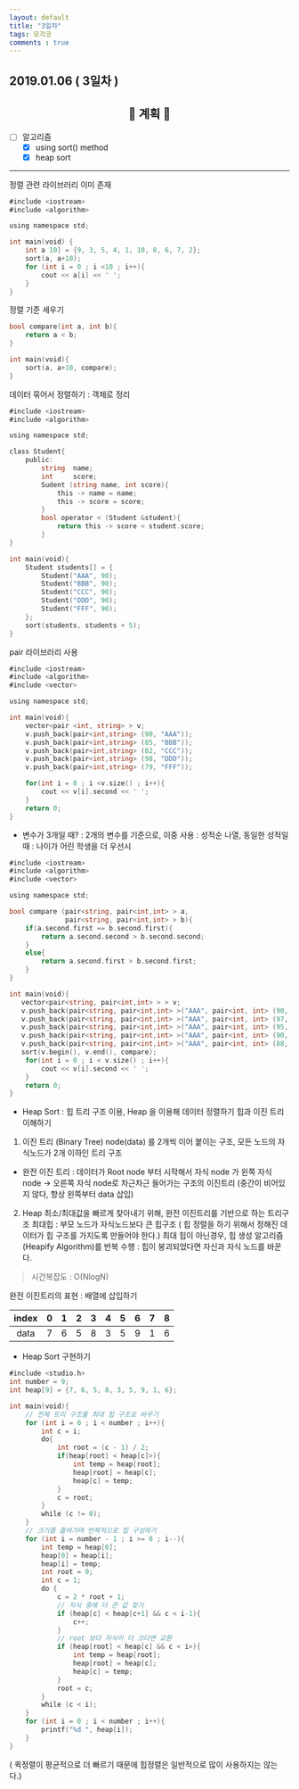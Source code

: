 ```yaml
---
layout: default
title: "3일차"
tags: 모각코
comments : true
---
```


## 2019.01.06 ( 3일차 )

## <center>📝 계획 📝</center>  

- [ ] 알고리즘
    - [x] using sort() method
    - [x] heap sort

***
정렬 관련 라이브러리 이미 존재

```go
#include <iostream>
#include <algorithm>

using namespace std;

int main(void) {
    int a 10] = {9, 3, 5, 4, 1, 10, 8, 6, 7, 2};
    sort(a, a+10);
    for (int i = 0 ; i <10 ; i++){
        cout << a[i] << ' ';
    }
}
```

정렬 기준 세우기

```go
bool compare(int a, int b){
    return a < b;
}

int main(void){
    sort(a, a+10, compare);
}
```

데이터 묶어서 정렬하기 : 객체로 정리
```go
#include <iostream>
#include <algorithm>

using namespace std;

class Student{
    public:
        string  name;
        int     score;
        Sudent (string name, int score){
            this -> name = name;
            this -> score = score;
        }
        bool operator < (Student &student){
            return this -> score < student.score;
        }
}

int main(void){
    Student students[] = {
        Student("AAA", 90);
        Student("BBB", 90);
        Student("CCC", 90);
        Student("DDD", 90);
        Student("FFF", 90);
    };
    sort(students, students + 5);
}

```
pair 라이브러리 사용

```go
#include <iostream>
#include <algorithm>
#include <vector>

using namespace std;

int main(void){
    vector<pair <int, string> > v;
    v.push_back(pair<int,string> (90, "AAA"));
    v.push_back(pair<int,string> (85, "BBB"));
    v.push_back(pair<int,string> (82, "CCC"));
    v.push_back(pair<int,string> (98, "DDD"));
    v.push_back(pair<int,string> (79, "FFF"));

    for(int i = 0 ; i <v.size() ; i++){
        cout << v[i].second << ' ';
    }
    return 0;
}
```

- 변수가 3개일 때? : 2개의 변수를 기준으로, 이중 <pair> 사용
    : 성적순 나열, 동일한 성적일 때 : 나이가 어린 학생을 더 우선시

```go
#include <iostream>
#include <algorithm>
#include <vector>

using namespace std;

bool compare (pair<string, pair<int,int> > a,
              pair<string, pair<int,int> > b){
    if(a.second.first == b.second.first){
        return a.second.second > b.second.second;
    }
    else{
        return a.second.first > b.second.first;
    }
}

int main(void){
   vector<pair<string, pair<int,int> > > v;
   v.push_back(pair<string, pair<int,int> >("AAA", pair<int, int> (90, 19961222)));
   v.push_back(pair<string, pair<int,int> >("AAA", pair<int, int> (97, 19930518)));
   v.push_back(pair<string, pair<int,int> >("AAA", pair<int, int> (95, 19930203)));
   v.push_back(pair<string, pair<int,int> >("AAA", pair<int, int> (90, 19921207)));
   v.push_back(pair<string, pair<int,int> >("AAA", pair<int, int> (88, 19900302)));
   sort(v.begin(), v.end(), compare);
    for(int i = 0 ; i < v.size() ; i++){
        cout << v[i].second << ' ';
    }
    return 0;
}
```

- Heap Sort
: 힙 트리 구조 이용, Heap 을 이용해 데이터 정렬하기
힙과 이진 트리 이해하기

1. 이진 트리 (Binary Tree)
node(data) 를 2개씩 이어 붙이는 구조,
모든 노드의 자식노드가 2개 이하인 트리 구조

- 완전 이진 트리
: 데이터가 Root node 부터 시작해서 자식 node 가 왼쪽 자식 node -> 오른쪽 자식 node로 차근차근 들어가는 구조의 이진트리
(중간이 비어있지 않다, 항상 왼쪽부터 data 삽입)

2. Heap
최소/최대값을 빠르게 찾아내기 위해, 완전 이진트리를 기반으로 하는 트리구조
최대힙 : 부모 노드가 자식노드보다 큰 힙구조
( 힙 정렬을 하기 위해서 정해진 데이터가 힙 구조를 가지도록 만들어야 한다.)
최대 힙이 아닌경우, 힙 생성 알고리즘 (Heapify Algorithm)를 반복 수행 : 힙이 붕괴되었다면 자신과 자식 노드를 바꾼다. 
> 시간복잡도 : O(NlogN)

완전 이진트리의 표현 : 배열에 삽입하기

|  index  |   0   |   1   |   2   |   3   |   4   |   5   |   6   |   7   |   8   |
| :-----: | :---: | :---: | :---: | :---: | :---: | :---: | :---: | :---: | :---: |
|   data  |   7   |   6   |   5   |   8   |   3   |   5   |   9   |   1   |   6   |




- Heap Sort 구현하기
```go
#include <studio.h>
int number = 9;
int heap[9] = {7, 6, 5, 8, 3, 5, 9, 1, 6};

int main(void){
    // 전체 트리 구조를 최대 힙 구조로 바꾸기
    for (int i = 0 ; i < number ; i++){
        int c = i;
        do{
            int root = (c - 1) / 2;
            if(heap[root] < heap[c]>){
                int temp = heap[root];
                heap[root] = heap[c];
                heap[c] = temp;
            }
            c = root;
        }
        while (c != 0);
    }
    // 크기를 줄여가며 반복적으로 힙 구성하기
    for (int i = number - 1 ; i >= 0 ; i--){
        int temp = heap[0];
        heap[0] = heap[i];
        heap[i] = temp;
        int root = 0;
        int c = 1;
        do {
            c = 2 * root + 1;
            // 자식 중에 더 큰 값 찾기
            if (heap[c] < heap[c+1] && c < i-1){
                c++;
            }
            // root 보다 자식이 더 크다면 교환
            if (heap[root] < heap[c] && c < i>){
                int temp = heap[root];
                heap[root] = heap[c];
                heap[c] = temp;
            }
            root = c;
        }
        while (c < i);
    }
    for (int i = 0 ; i < number ; i++){
        printf("%d ", heap[i]);
    }
}
```
( 퀵정렬이 평균적으로 더 빠르기 때문에 힙정렬은 일반적으로 많이 사용하지는 않는다.)